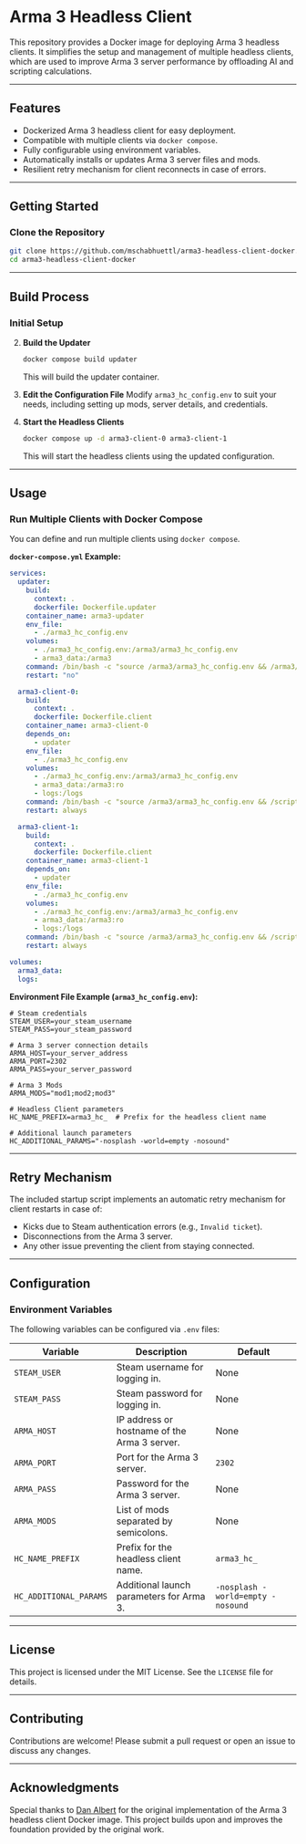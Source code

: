 # **Arma 3 Headless Client**

This repository provides a Docker image for deploying Arma 3 headless clients. It simplifies the setup and management of multiple headless clients, which are used to improve Arma 3 server performance by offloading AI and scripting calculations.

---

## **Features**
- Dockerized Arma 3 headless client for easy deployment.
- Compatible with multiple clients via `docker compose`.
- Fully configurable using environment variables.
- Automatically installs or updates Arma 3 server files and mods.
- Resilient retry mechanism for client reconnects in case of errors.

---

## **Getting Started**

### **Clone the Repository**
```bash
git clone https://github.com/mschabhuettl/arma3-headless-client-docker.git
cd arma3-headless-client-docker
```

---

## **Build Process**

### **Initial Setup**
2. **Build the Updater**
   ```bash
   docker compose build updater
   ```
   This will build the updater container.

3. **Edit the Configuration File**
   Modify `arma3_hc_config.env` to suit your needs, including setting up mods, server details, and credentials.

4. **Start the Headless Clients**
   ```bash
   docker compose up -d arma3-client-0 arma3-client-1
   ```
   This will start the headless clients using the updated configuration.

---

## **Usage**

### **Run Multiple Clients with Docker Compose**
You can define and run multiple clients using `docker compose`.

**`docker-compose.yml` Example:**
```yaml
services:
  updater:
    build:
      context: .
      dockerfile: Dockerfile.updater
    container_name: arma3-updater
    env_file:
      - ./arma3_hc_config.env
    volumes:
      - ./arma3_hc_config.env:/arma3/arma3_hc_config.env
      - arma3_data:/arma3
    command: /bin/bash -c "source /arma3/arma3_hc_config.env && /arma3/start_updater.sh"
    restart: "no"

  arma3-client-0:
    build:
      context: .
      dockerfile: Dockerfile.client
    container_name: arma3-client-0
    depends_on:
      - updater
    env_file:
      - ./arma3_hc_config.env
    volumes:
      - ./arma3_hc_config.env:/arma3/arma3_hc_config.env
      - arma3_data:/arma3:ro
      - logs:/logs
    command: /bin/bash -c "source /arma3/arma3_hc_config.env && /scripts/start_client.sh"
    restart: always

  arma3-client-1:
    build:
      context: .
      dockerfile: Dockerfile.client
    container_name: arma3-client-1
    depends_on:
      - updater
    env_file:
      - ./arma3_hc_config.env
    volumes:
      - ./arma3_hc_config.env:/arma3/arma3_hc_config.env
      - arma3_data:/arma3:ro
      - logs:/logs
    command: /bin/bash -c "source /arma3/arma3_hc_config.env && /scripts/start_client.sh"
    restart: always

volumes:
  arma3_data:
  logs:
```

**Environment File Example (`arma3_hc_config.env`):**
```env
# Steam credentials
STEAM_USER=your_steam_username
STEAM_PASS=your_steam_password

# Arma 3 server connection details
ARMA_HOST=your_server_address
ARMA_PORT=2302
ARMA_PASS=your_server_password

# Arma 3 Mods
ARMA_MODS="mod1;mod2;mod3"

# Headless Client parameters
HC_NAME_PREFIX=arma3_hc_  # Prefix for the headless client name

# Additional launch parameters
HC_ADDITIONAL_PARAMS="-nosplash -world=empty -nosound"
```

---

## **Retry Mechanism**

The included startup script implements an automatic retry mechanism for client restarts in case of:
- Kicks due to Steam authentication errors (e.g., `Invalid ticket`).
- Disconnections from the Arma 3 server.
- Any other issue preventing the client from staying connected.

---

## **Configuration**

### **Environment Variables**
The following variables can be configured via `.env` files:

| Variable               | Description                                  | Default                           |
|------------------------|----------------------------------------------|-----------------------------------|
| `STEAM_USER`           | Steam username for logging in.               | None                              |
| `STEAM_PASS`           | Steam password for logging in.               | None                              |
| `ARMA_HOST`            | IP address or hostname of the Arma 3 server. | None                              |
| `ARMA_PORT`            | Port for the Arma 3 server.                  | `2302`                            |
| `ARMA_PASS`            | Password for the Arma 3 server.              | None                              |
| `ARMA_MODS`            | List of mods separated by semicolons.        | None                              |
| `HC_NAME_PREFIX`       | Prefix for the headless client name.         | `arma3_hc_`                       |
| `HC_ADDITIONAL_PARAMS` | Additional launch parameters for Arma 3.     | `-nosplash -world=empty -nosound` |

---

## **License**

This project is licensed under the MIT License. See the `LICENSE` file for details.

---

## **Contributing**

Contributions are welcome! Please submit a pull request or open an issue to discuss any changes.

---

## **Acknowledgments**

Special thanks to [Dan Albert](https://github.com/DanAlbert) for the original implementation of the Arma 3 headless client Docker image. This project builds upon and improves the foundation provided by the original work.

